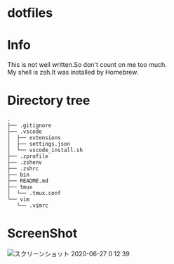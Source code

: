 # dotfiles

# Info
This is not well written.So don't count on me too much.<br>
My shell is zsh.It was installed by Homebrew.

# Directory tree
```
.
├── .gitignore
├── .vscode
│  ├── extensions
│  ├── settings.json
│  └── vscode_install.sh
├── .zprofile
├── .zshenv
├── .zshrc
├── bin
├── README.md
├── tmux
│  └── .tmux.conf
└── vim
   └── .vimrc
```
# ScreenShot
![スクリーンショット 2020-06-27 0 12 39](https://user-images.githubusercontent.com/57137136/85872768-26016c80-b80b-11ea-9a0f-81073b498fcb.png)
